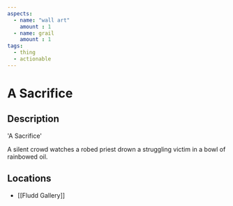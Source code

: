 ```yaml
---
aspects: 
  - name: "wall art"
    amount : 1
  - name: grail
    amount : 1
tags:
  - thing
  - actionable
---
```


# A Sacrifice

## Description
'A Sacrifice'

A silent crowd watches a robed priest drown a struggling victim in a bowl of rainbowed oil.
## Locations
- [[Fludd Gallery]]